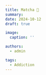 ```yaml
---
title: Matcha 🌿
summary: 
date: 2024-10-12
draft: true

image:
  caption: ''

authors:
  - admin

tags:
  - Addiction
---
```

